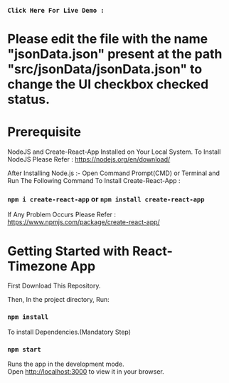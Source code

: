 ### `Click Here For Live Demo : `



# Please edit the file with the name "jsonData.json" present at the path "src/jsonData/jsonData.json" to change the UI checkbox checked status.

# Prerequisite

NodeJS and Create-React-App Installed on Your Local System.
To Install NodeJS Please Refer : https://nodejs.org/en/download/

After Installing Node.js :-
Open Command Prompt(CMD) or Terminal and Run The Following Command To Install Create-React-App :

### `npm i create-react-app` or `npm install create-react-app`

If Any Problem Occurs Please Refer : https://www.npmjs.com/package/create-react-app/

# Getting Started with React-Timezone App

First Download This Repository.

Then, In the project directory, Run:

### `npm install`

To install Dependencies.(Mandatory Step)

### `npm start`

Runs the app in the development mode.\
Open [http://localhost:3000](http://localhost:3000) to view it in your browser.
